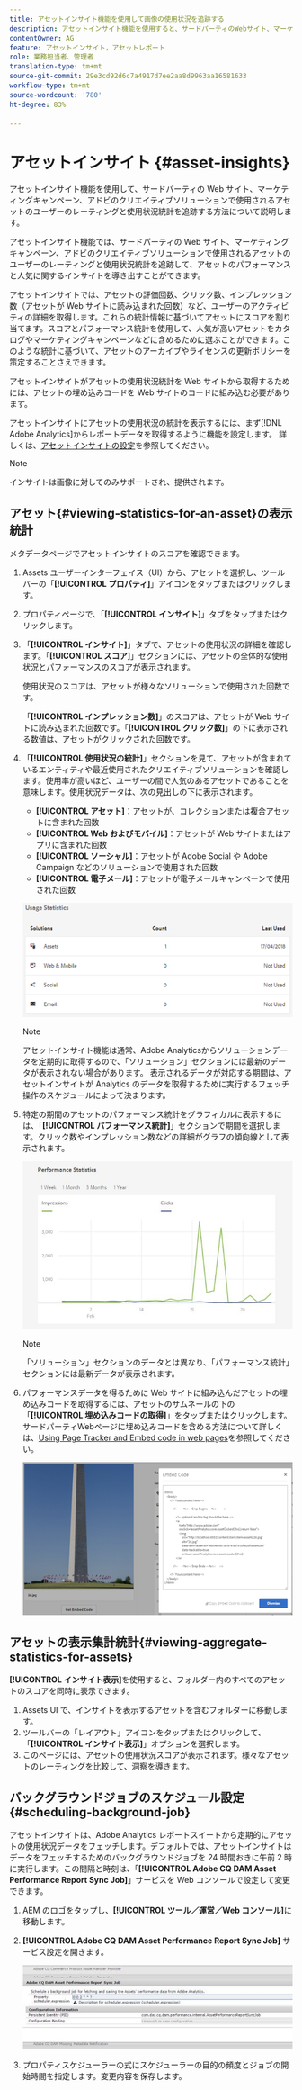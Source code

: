 ```yaml
---
title: アセットインサイト機能を使用して画像の使用状況を追跡する
description: アセットインサイト機能を使用すると、サードパーティのWebサイト、マーケティングキャンペーンおよびAdobeのクリエイティブソリューションで使用される画像のユーザー評価と使用状況の統計を追跡できます。
contentOwner: AG
feature: アセットインサイト，アセットレポート
role: 業務担当者、管理者
translation-type: tm+mt
source-git-commit: 29e3cd92d6c7a4917d7ee2aa8d9963aa16581633
workflow-type: tm+mt
source-wordcount: '780'
ht-degree: 83%

---
```



# アセットインサイト {#asset-insights}

アセットインサイト機能を使用して、サードパーティの Web サイト、マーケティングキャンペーン、アドビのクリエイティブソリューションで使用されるアセットのユーザーのレーティングと使用状況統計を追跡する方法について説明します。

アセットインサイト機能では、サードパーティの Web サイト、マーケティングキャンペーン、アドビのクリエイティブソリューションで使用されるアセットのユーザーのレーティングと使用状況統計を追跡して、アセットのパフォーマンスと人気に関するインサイトを導き出すことができます。

アセットインサイトでは、アセットの評価回数、クリック数、インプレッション数（アセットが Web サイトに読み込まれた回数）など、ユーザーのアクティビティの詳細を取得します。これらの統計情報に基づいてアセットにスコアを割り当てます。スコアとパフォーマンス統計を使用して、人気が高いアセットをカタログやマーケティングキャンペーンなどに含めるために選ぶことができます。このような統計に基づいて、アセットのアーカイブやライセンスの更新ポリシーを策定することさえできます。

アセットインサイトがアセットの使用状況統計を Web サイトから取得するためには、アセットの埋め込みコードを Web サイトのコードに組み込む必要があります。

アセットインサイトにアセットの使用状況の統計を表示するには、まず[!DNL Adobe Analytics]からレポートデータを取得するように機能を設定します。 詳しくは、[アセットインサイトの設定](touch-ui-configuring-asset-insights.md)を参照してください。

>[!NOTE]
>
>インサイトは画像に対してのみサポートされ、提供されます。

## アセット{#viewing-statistics-for-an-asset}の表示統計

メタデータページでアセットインサイトのスコアを確認できます。

1. Assets ユーザーインターフェイス（UI）から、アセットを選択し、ツールバーの「**[!UICONTROL プロパティ]**」アイコンをタップまたはクリックします。
1. プロパティページで、「**[!UICONTROL インサイト]**」タブをタップまたはクリックします。
1. 「**[!UICONTROL インサイト]**」タブで、アセットの使用状況の詳細を確認します。「**[!UICONTROL スコア]**」セクションには、アセットの全体的な使用状況とパフォーマンスのスコアが表示されます。

   使用状況のスコアは、アセットが様々なソリューションで使用された回数です。

   「**[!UICONTROL インプレッション数]**」のスコアは、アセットが Web サイトに読み込まれた回数です。「**[!UICONTROL クリック数]**」の下に表示される数値は、アセットがクリックされた回数です。

1. 「**[!UICONTROL 使用状況の統計]**」セクションを見て、アセットが含まれているエンティティや最近使用されたクリエイティブソリューションを確認します。使用率が高いほど、ユーザーの間で人気のあるアセットであることを意味します。使用状況データは、次の見出しの下に表示されます。

   * **[!UICONTROL アセット]**：アセットが、コレクションまたは複合アセットに含まれた回数
   * **[!UICONTROL Web およびモバイル]**：アセットが Web サイトまたはアプリに含まれた回数
   * **[!UICONTROL ソーシャル]**：アセットが Adobe Social や Adobe Campaign などのソリューションで使用された回数
   * **[!UICONTROL 電子メール]**：アセットが電子メールキャンペーンで使用された回数

   ![usage_statistics](assets/usage_statistics.png)

   >[!NOTE]
   >
   >アセットインサイト機能は通常、Adobe Analyticsからソリューションデータを定期的に取得するので、「ソリューション」セクションには最新のデータが表示されない場合があります。 表示されるデータが対応する期間は、アセットインサイトが Analytics のデータを取得するために実行するフェッチ操作のスケジュールによって決まります。

1. 特定の期間のアセットのパフォーマンス統計をグラフィカルに表示するには、「**[!UICONTROL パフォーマンス統計]**」セクションで期間を選択します。クリック数やインプレッション数などの詳細がグラフの傾向線として表示されます。

   ![chlimage_1-3](assets/chlimage_1-3.jpeg)

   >[!NOTE]
   >
   >「ソリューション」セクションのデータとは異なり、「パフォーマンス統計」セクションには最新データが表示されます。

1. パフォーマンスデータを得るために Web サイトに組み込んだアセットの埋め込みコードを取得するには、アセットのサムネールの下の「**[!UICONTROL 埋め込みコードの取得]**」をタップまたはクリックします。サードパーティWebページに埋め込みコードを含める方法について詳しくは、[Using Page Tracker and Embed code in web pages](touch-ui-using-page-tracker.md)を参照してください。

   ![chlimage_1-303](assets/chlimage_1-303.png)

## アセットの表示集計統計{#viewing-aggregate-statistics-for-assets}

**[!UICONTROL インサイト表示]**&#x200B;を使用すると、フォルダー内のすべてのアセットのスコアを同時に表示できます。

1. Assets UI で、インサイトを表示するアセットを含むフォルダーに移動します。
1. ツールバーの「レイアウト」アイコンをタップまたはクリックして、「**[!UICONTROL インサイト表示]**」オプションを選択します。
1. このページには、アセットの使用状況スコアが表示されます。様々なアセットのレーティングを比較して、洞察を導きます。

## バックグラウンドジョブのスケジュール設定 {#scheduling-background-job}

アセットインサイトは、Adobe Analytics レポートスイートから定期的にアセットの使用状況データをフェッチします。デフォルトでは、アセットインサイトはデータをフェッチするためのバックグラウンドジョブを 24 時間おきに午前 2 時に実行します。この間隔と時刻は、「**[!UICONTROL Adobe CQ DAM Asset Performance Report Sync Job]**」サービスを Web コンソールで設定して変更できます。

1. AEM のロゴをタップし、**[!UICONTROL ツール／運営／Web コンソール]**&#x200B;に移動します。
1. **[!UICONTROL Adobe CQ DAM Asset Performance Report Sync Job]** サービス設定を開きます。

   ![chlimage_1-304](assets/chlimage_1-304.png)

1. プロパティスケジューラーの式にスケジューラーの目的の頻度とジョブの開始時間を指定します。変更内容を保存します。
